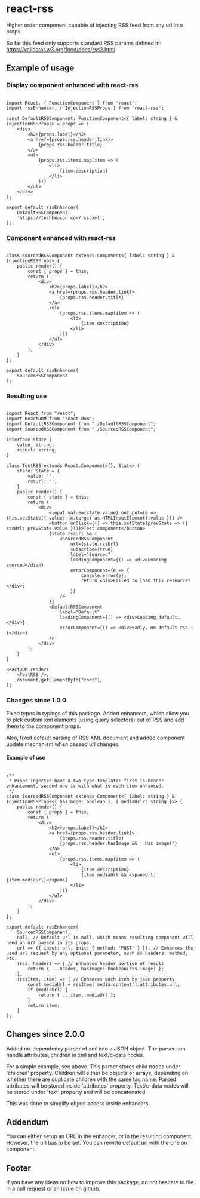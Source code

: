 # react-rss

Higher order component capable of injecting RSS feed from any url into props.


So far this feed only supports standard RSS params defined in: https://validator.w3.org/feed/docs/rss2.html.

## Example of usage

### Display component enhanced with react-rss

```JSX

import React, { FunctionComponent } from 'react';
import rssEnhancer, { InjectionRSSProps } from 'react-rss';

const DefaultRSSComponent: FunctionComponent<{ label: string } & InjectionRSSProps> = props => (
    <div>
        <h2>{props.label}</h2>
        <a href={props.rss.header.link}>
            {props.rss.header.title}
        </a>
        <ul>
            {props.rss.items.map(item => (
                <li>
                    {item.description}
                </li>
            ))}
        </ul>
    </div>
);

export default rssEnhancer(
    DefaultRSSComponent,
    'https://techbeacon.com/rss.xml',
);

```

### Component enhanced with react-rss

```JSX

class SourcedRSSComponent extends Component<{ label: string } & InjectionRSSProps> {
    public render() {
        const { props } = this;
        return (
            <div>
                <h2>{props.label}</h2>
                <a href={props.rss.header.link}>
                    {props.rss.header.title}
                </a>
                <ul>
                    {props.rss.items.map(item => (
                        <li>
                            {item.description}
                        </li>
                    ))}
                </ul>
            </div>
        );
    }
};

export default rssEnhancer(
    SourcedRSSComponent
);

```

### Resulting use

```JSX

import React from "react";
import ReactDOM from "react-dom";
import DefaultRSSComponent from "./DefaultRSSComponent";
import SourcedRSSComponent from "./SourcedRSSComponent";

interface State {
    value: string;
    rssUrl: string;
}

class TestRSS extends React.Component<{}, State> {
    state: State = {
        value: '',
        rssUrl: '',
    }
    public render() {
        const { state } = this;
        return (
            <div>
                <input value={state.value} onInput={e => this.setState({ value: (e.target as HTMLInputElement).value })} />
                <button onClick={() => this.setState(prevState => ({ rssUrl: prevState.value }))}>Test component</button>
                {state.rssUrl && (
                    <SourcedRSSComponent
                        url={state.rssUrl}
                        subscribe={true}
                        label="Sourced"
                        loadingComponent={() => <div>Loading sourced</div>}
                        errorComponent={e => {
                            console.error(e);
                            return <div>Failed to load this resource!</div>;
                        }}
                    />
                )}
                <DefaultRSSComponent
                    label="Default"
                    loadingComponent={() => <div>Loading default..</div>}
                    errorComponent={() => <div>Sadly, no default rss :(</div>}
                />
            </div>
        );
    }
}

ReactDOM.render(
    <TestRSS />,
    document.getElementById("root"),
);

```

### Changes since 1.0.0

Fixed typos in typings of this package. Added enhancers, which allow you to pick custom xml elements (using query selectors) out of RSS and add them to the component props.


Also, fixed default parsing of RSS XML document and added component update mechanism when passed url changes.

#### Example of use

```JSX

/**
 * Props injected have a two-type template: first is header enhancement, second one is with what is each item enhanced.
 */
class SourcedRSSComponent extends Component<{ label: string } & InjectionRSSProps<{ hasImage: boolean }, { mediaUrl?: string }>> {
    public render() {
        const { props } = this;
        return (
            <div>
                <h2>{props.label}</h2>
                <a href={props.rss.header.link}>
                    {props.rss.header.title}
                    {props.rss.header.hasImage && ' Has image!'}
                </a>
                <ul>
                    {props.rss.items.map(item => (
                        <li>
                            {item.description}
                            {item.mediaUrl && <span>Url: {item.mediaUrl}</span>}
                        </li>
                    ))}
                </ul>
            </div>
        );
    }
};

export default rssEnhancer(
    SourcedRSSComponent,
    null, // Default url is null, which means resulting component will need an url passed in its props.
    url => ({ input: url, init: { method: 'POST' } }), // Enhances the used url request by any optional parameter, such as headers, method, etc.
    (rss, header) => { // Enhances header portion of result
        return { ...header, hasImage: Boolean(rss.image) };
    },
    (rssItem, item) => { // Enhances each item by json property
        const mediaUrl = rssItem['media:content'].attributes.url;
        if (mediaUrl) {
            return { ...item, mediaUrl };
        }
        return item;
    }
);

```

## Changes since 2.0.0

Added no-dependency parser of xml into a JSON object. The parser can handle attributes, children in xml and text/c-data nodes.


For a simple example, see above. This parser stores child nodes under 'children' property. Children will either be objects or arrays, depending on whether there are duplicate children with the same tag name. Parsed attributes will be stored inside 'attributes' property. Text/c-data nodes will be stored under 'text' property and will be concatenated.


This was done to simplify object access inside enhancers.

## Addendum

You can either setup an URL in the enhancer, or in the resulting component. However, the url has to be set. You can rewrite default url with the one on component.

## Footer

If you have any ideas on how to improve this package, do not hesitate to file in a pull request or an issue on github.
